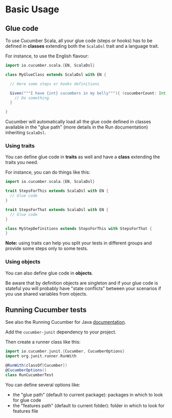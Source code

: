 # Basic Usage

## Glue code

To use Cucumber Scala, all your glue code (steps or hooks) has to be defined in **classes** extending both the `ScalaDsl` trait and a language trait.

For instance, to use the English flavour:
```scala
import io.cucumber.scala.{EN, ScalaDsl}

class MyGlueClass extends ScalaDsl with EN {

  // Here some steps or hooks definitions

  Given("""I have {int} cucumbers in my belly"""){ (cucumberCount: Int) =>
    // Do something    
  }

}
```

Cucumber will automatically load all the glue code defined in classes available in the "glue path" (more details in the Run documentation) inheriting `ScalaDsl`.

### Using traits

You can define glue code in **traits** as well and have a **class** extending the traits you need.

For instance, you can do things like this:
```scala
import io.cucumber.scala.{EN, ScalaDsl}

trait StepsForThis extends ScalaDsl with EN {
  // Glue code
}

trait StepsForThat extends ScalaDsl with EN {
  // Glue code
}

class MyStepDefinitions extends StepsForThis with StepsForThat {
}
```

**Note:** using traits can help you split your tests in different groups and provide some steps only to some tests.

### Using objects

You can also define glue code in **objects**.

Be aware that by definition objects are singleton and if your glue code is stateful you will probably have "state conflicts"
between your scenarios if you use shared variables from objects.

## Running Cucumber tests

See also the Running Cucumber for Java [documentation](https://docs.cucumber.io/docs/cucumber/api/#running-cucumber).

Add the `cucumber-junit` dependency to your project.

Then create a runner class like this:
```scala
import io.cucumber.junit.{Cucumber, CucumberOptions}
import org.junit.runner.RunWith

@RunWith(classOf[Cucumber])
@CucumberOptions()
class RunCucumberTest
```

You can define several options like:
- the "glue path" (default to current package): packages in which to look for glue code
- the "features path" (default to current folder): folder in which to look for features file
